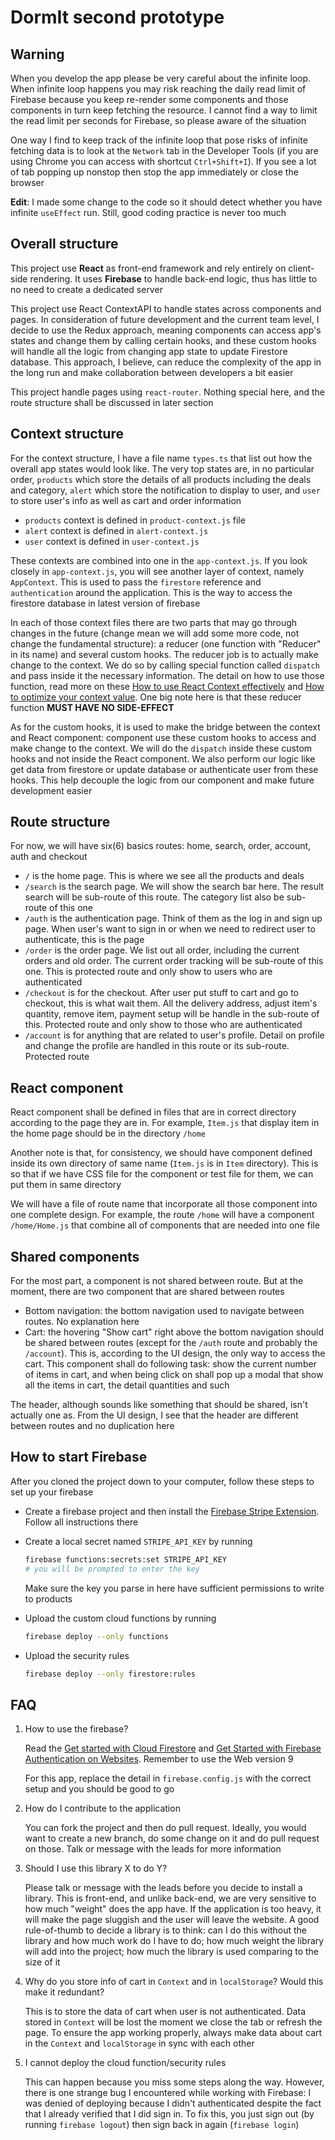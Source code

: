 # DormIt second prototype

## Warning

When you develop the app please be very careful about the infinite loop. When infinite loop happens you may risk reaching the daily read limit of Firebase because you keep re-render some components and those components in turn keep fetching the resource. I cannot find a way to limit the read limit per seconds for Firebase, so please aware of the situation

One way I find to keep track of the infinite loop that pose risks of infinite fetching data is to look at the `Network` tab in the Developer Tools (if you are using Chrome you can access with shortcut `Ctrl+Shift+I`). If you see a lot of tab popping up nonstop then stop the app immediately or close the browser

**Edit**: I made some change to the code so it should detect whether you have infinite `useEffect` run. Still, good coding practice is never too much

## Overall structure

This project use **React** as front-end framework and rely entirely on client-side rendering. It uses **Firebase** to handle back-end logic, thus has little to no need to create a dedicated server

This project use React ContextAPI to handle states across components and pages. In consideration of future development and the current team level, I decide to use the Redux approach, meaning components can access app's states and change them by calling certain hooks, and these custom hooks will handle all the logic from changing app state to update Firestore database. This approach, I believe, can reduce the complexity of the app in the long run and make collaboration between developers a bit easier

This project handle pages using `react-router`. Nothing special here, and the route structure shall be discussed in later section

## Context structure

For the context structure, I have a file name `types.ts` that list out how the overall app states would look like. The very top states are, in no particular order, `products` which store the details of all products including the deals and category, `alert` which store the notification to display to user, and `user` to store user's info as well as cart and order information

- `products` context is defined in `product-context.js` file
- `alert` context is defined in `alert-context.js`
- `user` context is defined in `user-context.js`

These contexts are combined into one in the `app-context.js`. If you look closely in `app-context.js`, you will see another layer of context, namely `AppContext`. This is used to pass the `firestore` reference and `authentication` around the application. This is the way to access the firestore database in latest version of firebase

In each of those context files there are two parts that may go through changes in the future (change mean we will add some more code, not change the fundamental structure): a reducer (one function with "Reducer" in its name) and several custom hooks. The reducer job is to actually make change to the context. We do so by calling special function called `dispatch` and pass inside it the necessary information. The detail on how to use those function, read more on these [How to use React Context effectively](https://kentcdodds.com/blog/how-to-use-react-context-effectively) and [How to optimize your context value](https://kentcdodds.com/blog/how-to-optimize-your-context-value). One big note here is that these reducer function **MUST HAVE NO SIDE-EFFECT**

As for the custom hooks, it is used to make the bridge between the context and React component: component use these custom hooks to access and make change to the context. We will do the `dispatch` inside these custom hooks and not inside the React component. We also perform our logic like get data from firestore or update database or authenticate user from these hooks. This help decouple the logic from our component and make future development easier

## Route structure

For now, we will have six(6) basics routes: home, search, order, account, auth and checkout

- `/` is the home page. This is where we see all the products and deals
- `/search` is the search page. We will show the search bar here. The result search will be sub-route of this route. The category list also be sub-route of this one
- `/auth` is the authentication page. Think of them as the log in and sign up page. When user's want to sign in or when we need to redirect user to authenticate, this is the page
- `/order` is the order page. We list out all order, including the current orders and old order. The current order tracking will be sub-route of this one. This is protected route and only show to users who are authenticated
- `/checkout` is for the checkout. After user put stuff to cart and go to checkout, this is what wait them. All the delivery address, adjust item's quantity, remove item, payment setup will be handle in the sub-route of this. Protected route and only show to those who are authenticated
- `/account` is for anything that are related to user's profile. Detail on profile and change the profile are handled in this route or its sub-route. Protected route

## React component

React component shall be defined in files that are in correct directory according to the page they are in. For example, `Item.js` that display item in the home page should be in the directory `/home`

Another note is that, for consistency, we should have component defined inside its own directory of same name (`Item.js` is in `Item` directory). This is so that if we have CSS file for the component or test file for them, we can put them in same directory

We will have a file of route name that incorporate all those component into one complete design. For example, the route `/home` will have a component `/home/Home.js` that combine all of components that are needed into one file

## Shared components

For the most part, a component is not shared between route. But at the moment, there are two component that are shared between routes

- Bottom navigation: the bottom navigation used to navigate between routes. No explanation here
- Cart: the hovering "Show cart" right above the bottom navigation should be shared between routes (except for the `/auth` route and probably the `/account`). This is, according to the UI design, the only way to access the cart. This component shall do following task: show the current number of items in cart, and when being click on shall pop up a modal that show all the items in cart, the detail quantities and such

The header, although sounds like something that should be shared, isn't actually one as. From the UI design, I see that the header are different between routes and no duplication here

## How to start Firebase

After you cloned the project down to your computer, follow these steps to set up your firebase

- Create a firebase project and then install the [Firebase Stripe Extension](https://firebase.google.com/products/extensions/stripe-firestore-stripe-payments). Follow all instructions there

- Create a local secret named `STRIPE_API_KEY` by running

  ```bash
  firebase functions:secrets:set STRIPE_API_KEY
  # you will be prompted to enter the key
  ```

  Make sure the key you parse in here have sufficient permissions to write to products

- Upload the custom cloud functions by running

  ```bash
  firebase deploy --only functions
  ```

- Upload the security rules

  ```bash
  firebase deploy --only firestore:rules
  ```

## FAQ

1. How to use the firebase?

   Read the [Get started with Cloud Firestore](https://firebase.google.com/docs/firestore/quickstart) and [Get Started with Firebase Authentication on Websites](https://firebase.google.com/docs/auth/web/start). Remember to use the Web version 9

   For this app, replace the detail in `firebase.config.js` with the correct setup and you should be good to go

2. How do I contribute to the application

   You can fork the project and then do pull request. Ideally, you would want to create a new branch, do some change on it and do pull request on those. Talk or message with the leads for more information

3. Should I use this library X to do Y?

   Please talk or message with the leads before you decide to install a library. This is front-end, and unlike back-end, we are very sensitive to how much "weight" does the app have. If the application is too heavy, it will make the page sluggish and the user will leave the website. A good rule-of-thumb to decide a library is to think: can I do this without the library and how much work do I have to do; how much weight the library will add into the project; how much the library is used comparing to the size of it

4. Why do you store info of cart in `Context` and in `localStorage`? Would this make it redundant?

   This is to store the data of cart when user is not authenticated. Data stored in `Context` will be lost the moment we close the tab or refresh the page. To ensure the app working properly, always make data about cart in the `Context` and `localStorage` in sync with each other

5. I cannot deploy the cloud function/security rules

   This can happen because you miss some steps along the way. However, there is one strange bug I encountered while working with Firebase: I was denied of deploying because I didn't authenticated despite the fact that I already verified that I did sign in. To fix this, you just sign out (by running `firebase logout`) then sign back in again (`firebase login`)
